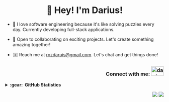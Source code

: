 <h1 align="center">👋 Hey! I'm Darius!</h1>

- 🧩 I love software engineering because it's like solving puzzles every day. Currently developing full-stack applications.

- 🤝 Open to collaborating on exciting projects. Let's create something amazing together!

- ✉️ Reach me at [rozdaruis@gmail.com](mailto:rozdaruis@gmail.com). Let's chat and get things done!

<h3 align="right">
  Connect with me: 
<a href="https://www.linkedin.com/in/darius-andrei-rozemberg/" target="blank"><img src="https://raw.githubusercontent.com/rahuldkjain/github-profile-readme-generator/master/src/images/icons/Social/linked-in-alt.svg" alt="darius-andrei-rozemberg" height="30" width="40" /></a>
</h3>

<details>
  <summary><b>:gear: &nbsp;GitHub Statistics</b></summary>
  <br/>
    <p align="center">
      <img height="137px" src="https://github-readme-streak-stats.herokuapp.com/?user=xdaruis&hide_border=true&theme=nightowl" />
    </p>
    <p align="center">
      <img height="137px" src="https://github-readme-stats.vercel.app/api?username=xdaruis&hide_title=true&hide_border=true&show_icons=true&include_all_commits=true&count_private=true&line_height=21&theme=nightowl" /> <img height="137px" src="https://github-readme-stats.vercel.app/api/top-langs/?username=xdaruis&hide=html&hide_title=true&hide_border=true&layout=compact&langs_count=8&theme=nightowl" />
    </p>
</details>

<p align="right">
  <img src="https://komarev.com/ghpvc/?username=xdaruis&style=plastic&label=Views"><img>
  <img src="https://badges.pufler.dev/visits/xdaruis/xdaruis?color=black&logo=github" />
</p>
